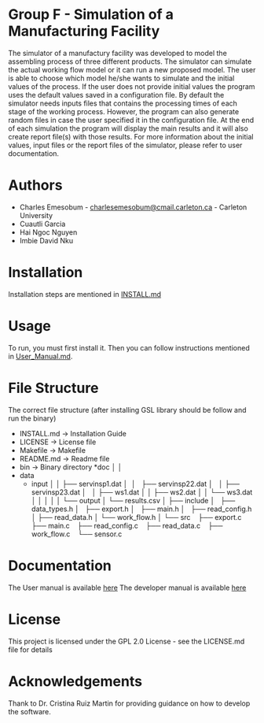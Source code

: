 Group F - Simulation of a Manufacturing Facility
================================================

The simulator of a manufactury facility was developed to model the assembling process of three different products. The simulator can simulate the actual working flow model or it can run a new proposed model.
The user is able to choose which model he/she wants to simulate and the initial values of the process. If the user does not provide initial values the program uses the default values saved in a configuration file. By default the simulator needs inputs files that contains the processing times of each stage of the working process. However, the program can also generate random files in case the user specified it in the configuration file.
At the end of each simulation the program will display the main results and it will also create report file(s) with those results. For more information about the initial values, input files or the report files of the simulator, please refer to user documentation.

Authors
=======

-   Charles Emesobum - <charlesemesobum@cmail.carleton.ca> - Carleton University
-   Cuautli Garcia
-   Hai Ngoc Nguyen
-   Imbie David Nku

Installation
============

Installation steps are mentioned in [INSTALL.md](https://github.com/CuautliG/Group_F_Simulation_of_a_manufacturing_facility/tree/master/INSTALL.md)

Usage
=====

To run, you must first install it. Then you can follow instructions mentioned in
[User\_Manual.md](https://github.com/CuautliG/Group_F_Simulation_of_a_manufacturing_facility/tree/master/doc/User_Manual.md).

File Structure
==============

The correct file structure (after installing GSL library should be follow and run the binary)

* INSTALL.md -&gt; Installation Guide
* LICENSE -&gt; License file
* Makefile -&gt; Makefile
* README.md -&gt; Readme file
* bin -&gt; Binary directory
*doc
│
│
* data
  * input
│ │ ├── servinsp1.dat
│  │   ├── servinsp22.dat
│   │ ├── servinsp23.dat
│   │ ├── ws1.dat
│ │ ├── ws2.dat
│ │ └── ws3.dat
│ │
│ │
│ └── output
│ └── results.csv
│
├── include
│   ├── data\_types.h
│   ├── export.h
│   ├── main.h
│   ├── read\_config.h
│ ├── read\_data.h
│ └── work\_flow.h
│
└── src
   ├── export.c
   ├── main.c
   ├── read\_config.c
   ├── read\_data.c
   ├── work\_flow.c
   └── sensor.c

Documentation
=============

The User manual is available [here](https://github.com/CuautliG/Group_F_Simulation_of_a_manufacturing_facility/wiki)
The developer manual is available [here](https://github.com/CuautliG/Group_F_Simulation_of_a_manufacturing_facility/wiki)

License
=======

This project is licensed under the GPL 2.0 License - see the LICENSE.md file for details

Acknowledgements
================

Thank to Dr. Cristina Ruiz Martin for providing guidance on how to develop the software.
